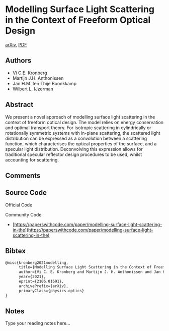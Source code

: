 
# Modelling Surface Light Scattering in the Context of Freeform Optical Design

[arXiv](https://arxiv.org/abs/2106.01691), [PDF](https://arxiv.org/pdf/2106.01691.pdf)

## Authors

- Vì C.E. Kronberg
- Martijn J.H. Anthonissen
- Jan H.M. ten Thije Boonkkamp
- Wilbert L. IJzerman

## Abstract

We present a novel approach of modelling surface light scattering in the context of freeform optical design. The model relies on energy conservation and optimal transport theory. For isotropic scattering in cylindrically or rotationally symmetric systems with in-plane scattering, the scattered light distribution can be expressed as a convolution between a scattering function, which characterises the optical properties of the surface, and a specular light distribution. Deconvolving this expression allows for traditional specular reflector design procedures to be used, whilst accounting for scattering.

## Comments



## Source Code

Official Code



Community Code

- [https://paperswithcode.com/paper/modelling-surface-light-scattering-in-the](https://paperswithcode.com/paper/modelling-surface-light-scattering-in-the)

## Bibtex

```tex
@misc{kronberg2021modelling,
      title={Modelling Surface Light Scattering in the Context of Freeform Optical Design}, 
      author={Vì C. E. Kronberg and Martijn J. H. Anthonissen and Jan H. M. ten Thije Boonkkamp and Wilbert L. IJzerman},
      year={2021},
      eprint={2106.01691},
      archivePrefix={arXiv},
      primaryClass={physics.optics}
}
```

## Notes

Type your reading notes here...

